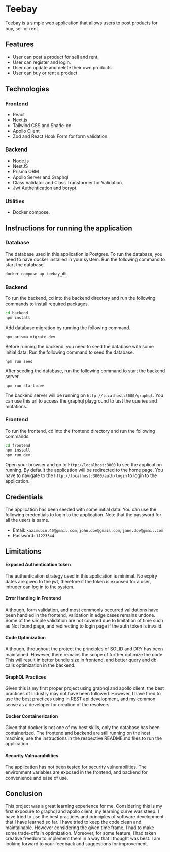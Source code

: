 # Teebay

Teebay is a simple web application that allows users to post products for buy, sell or rent.

## Features
- User can post a product for sell and rent.
- User can register and login.
- User can update and delete their own products.
- User can buy or rent a product.

## Technologies
### Frontend
- React
- Next.js
- Tailwind CSS and Shade-cn.
- Apollo Client
- Zod and React Hook Form for form validation.

### Backend
- Node.js
- NestJS
- Prisma ORM
- Apollo Server and Graphql
- Class Validator and Class Transformer for Validation.
- Jwt Authentication and bcrypt.

### Utilities
- Docker compose.


## Instructions for running the application
### Database
The database used in this application is Postgres. To run the database, you need to have docker installed in your system. Run the following command to start the database.
```bash
docker-compose up teebay_db
```

### Backend
To run the backend, cd into the backend directory and run the following commands to install required packages.
```bash
cd backend
npm install
```

Add database migration by running the following command.
```bash
npx prisma migrate dev
```

Before running the backend, you need to seed the database with some initial data. Run the following command to seed the database.
```bash
npm run seed
```

After seeding the database, run the following command to start the backend server.
```bash
npm run start:dev
```
The backend server will be running on `http://localhost:5000/graphql`. You can use this url to access the graphql playground to test the queries and mutations.

### Frontend
To run the frontend, cd into the frontend directory and run the following commands.
```bash
cd frontend
npm install
npm run dev
```

Open your browser and go to `http://localhost:3000` to see the application running. By default the application will be redirected to the home page. You have to navigate to the `http://localhost:3000/auth/login` to login to the application.

## Credentials
The application has been seeded with some initial data. You can use the following credentials to login to the application. Note that the password for all the users is same.
- Email: `kazimubin.46@gmail.com`, `john.doe@gmail.com`, `jane.doe@gmail.com`
- Password: `11223344`

## Limitations
#### Exposed Authentication token
The authentication strategy used in this application is minimal. No expiry dates are given to the jwt, therefore if the token is exposed for a user, intruder can log in to the system.

#### Error Handing In Frontend
Although, form validation, and most commonly occurred validations have been handled in the frontend, validation in edge cases remains undone. Some of the simple validation are not covered due to limitation of time such as Not found page, and redirecting to login page if the auth token is invalid.

#### Code Optimization
Although, throughout the project the principles of SOLID and DRY has been maintained. However, there remains the scope of further optimize the code. This will result in better bundle size in frontend, and better query and db calls optimization in the backend.

#### GraphQL Practices
Given this is my first proper project using graphql and apollo client, the best practices of industry may not have been followed. However, I have tried to use the best practices using in REST api development, and my common sense as a developer for creation of the resolvers.

#### Docker Containerization
Given that docker is not one of my best skills, only the database has been containerized. The frontend and backend are still running on the host machine, use the instructions in the respective README.md files to run the application.

#### Security Valnuarabilities
The application has not been tested for security vulnerabilities. The environment variables are exposed in the frontend, and backend for convenience and ease of use.


## Conclusion
This project was a great learning experience for me. Considering this is my first exposure to graphql and apollo client, my learning curve was steep. I have tried to use the best practices and principles of software development that I have learned so far. I have tried to keep the code clean and maintainable. However considering the given time frame, I had to make some trade-offs in optimization.
Moreover, for some feature, I had taken creative freedom to implement them in a way that I thought was best. I am looking forward to your feedback and suggestions for improvement.
